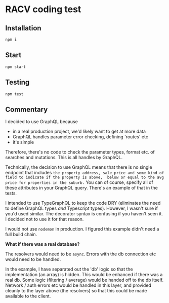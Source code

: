 # RACV coding test
## Installation
`npm i`
## Start
`npm start`

## Testing
`npm test`

## Commentary

I decided to use GraphQL because
 - in a real production project, we'd likely want to get at more data
 - GraphQL handles parameter error checking, defining 'routes' etc
 - it's simple

Therefore, there's no code to check the parameter types, format etc. of searches and mutations.
This is all handles by GraphQL.


Technically, the decision to use GraphQL means that there is no single endpoint that includes
`the property address, sale price and some kind of field to indicate if the property is above, 
below or equal to the avg price for properties in the suburb.` You can of course, specify all
of these attributes in your GraphQL query. There's an example of that in the tests.
 
I intended to use TypeGraphQL to keep the code DRY (eliminates the need to define GraphQL types 
_and_ Typescript types). However, I wasn't sure if you'd used similar. The decorator syntax 
is confusing if you haven't seen it. I decided not to use it for that reason.

I would not use `nodemon` in production. I figured this example didn't need a full build chain.

**What if there was a real database?**

The resolvers would need to be `async`. Errors with the db connection etc would need to be handled. 

In the example, I have separated out the 'db' logic so that the implementation (an array) is hidden.
This would be enhanced if there was a real db. Some logic (filtering / average) would be handed
off to the db itself. Network / auth errors etc would be handled in this layer, and provided
cleanly to the layer above (the resolvers) so that this could be made available to the client.

